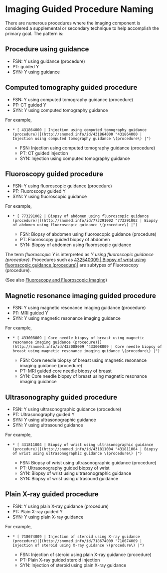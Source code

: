 # Imaging Guided Procedure Naming

There are numerous procedures where the imaging component is considered a supplemental or secondary technique to help accomplish the primary goal. The pattern is:

## Procedure using guidance

* FSN: Y using guidance (procedure)
* PT: guided Y
* SYN: Y using guidance

## Computed tomography guided procedure

* FSN: Y using computed tomography guidance (procedure)
* PT: CT guided Y
* SYN: Y using computed tomography guidance

For example,

* ```
  * [ 431864000 | Injection using computed tomography guidance (procedure)|](http://snomed.info/id/431864000 "431864000 | Injection using computed tomography guidance \(procedure\) |")
  ```
  * FSN: Injection using computed tomography guidance (procedure)
  * PT: CT guided injection
  * SYN: Injection using computed tomography guidance

## Fluoroscopy guided procedure

* FSN: Y using fluoroscopic guidance (procedure)
* PT: Fluoroscopy guided Y
* SYN: Y using fluoroscopic guidance

For example,

* ```
  * [ 773291002 | Biopsy of abdomen using fluoroscopic guidance (procedure)|](http://snomed.info/id/773291002 "773291002 | Biopsy of abdomen using fluoroscopic guidance \(procedure\) |")
  ```
  * FSN: Biopsy of abdomen using fluoroscopic guidance (procedure)
  * PT: Fluoroscopy guided biopsy of abdomen
  * SYN: Biopsy of abdomen using fluoroscopic guidance

The term _fluoroscopic Y_ is interpreted as _Y using fluoroscopic guidance (procedure)_. Procedures such as [432540009 | Biopsy of wrist using fluoroscopic guidance (procedure)|](http://snomed.info/id/432540009) are subtypes of Fluoroscopy (procedure).

(See also [Fluoroscopy and Fluoroscopic Imaging](../../../../../../authoring/procedure/Fluoroscopy-and-Fluoroscopic-Imaging_174691328.html))

## Magnetic resonance imaging guided procedure

* FSN: Y using magnetic resonance imaging guidance (procedure)
* PT: MRI guided Y
* SYN: Y using magnetic resonance imaging guidance

For example,

* ```
  * [ 433008009 | Core needle biopsy of breast using magnetic resonance imaging guidance (procedure)|](http://snomed.info/id/433008009 "433008009 | Core needle biopsy of breast using magnetic resonance imaging guidance \(procedure\) |")
  ```
  * FSN: Core needle biopsy of breast using magnetic resonance imaging guidance (procedure)
  * PT: MRI guided core needle biopsy of breast
  * SYN: Core needle biopsy of breast using magnetic resonance imaging guidance

## Ultrasonography guided procedure

* FSN: Y using ultrasonographic guidance (procedure)
* PT: Ultrasonography guided Y
* SYN: Y using ultrasonographic guidance
* SYN: Y using ultrasound guidance

For example,

* ```
  * [ 431811004 | Biopsy of wrist using ultrasonographic guidance (procedure)|](http://snomed.info/id/431811004 "431811004 | Biopsy of wrist using ultrasonographic guidance \(procedure\) |")
  ```
  * FSN: Biopsy of wrist using ultrasonographic guidance (procedure)
  * PT: Ultrasonography guided biopsy of wrist
  * SYN: Biopsy of wrist using ultrasonographic guidance
  * SYN: Biopsy of wrist using ultrasound guidance

## Plain X-ray guided procedure

* FSN: Y using plain X-ray guidance (procedure)
* PT: Plain X-ray guided Y
* SYN: Y using plain X-ray guidance

For example,

* ```
  * [ 718674009 | Injection of steroid using X-ray guidance (procedure)|](http://snomed.info/id/718674009 "718674009 | Injection of steroid using X-ray guidance \(procedure\) |")
  ```
  * FSN: Injection of steroid using plain X-ray guidance (procedure)
  * PT: Plain X-ray guided steroid injection
  * SYN: Injection of steroid using plain X-ray guidance
